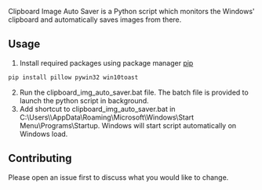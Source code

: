 Clipboard Image Auto Saver is a Python script which monitors the Windows' clipboard and automatically saves images from there.

## Usage
1. Install required packages using package manager [pip](https://pip.pypa.io/en/stable/)
```bash
pip install pillow pywin32 win10toast
```
2. Run the clipboard_img_auto_saver.bat file. The batch file is provided to launch the python script in background.
3. Add shortcut to clipboard_img_auto_saver.bat in C:\Users\\<your user>\AppData\Roaming\Microsoft\Windows\Start Menu\Programs\Startup. Windows will start script automatically on Windows load.

## Contributing
Please open an issue first to discuss what you would like to change.
